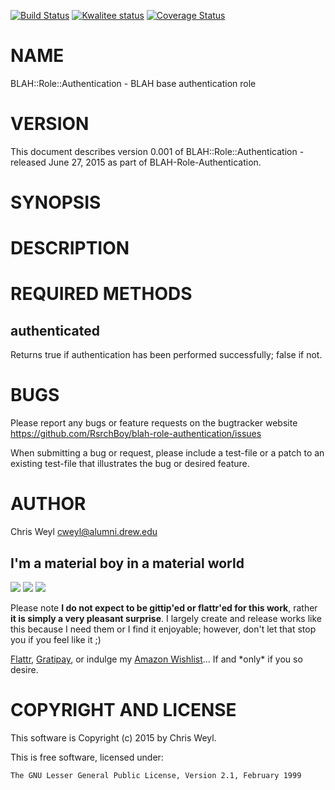 [![Build Status](https://travis-ci.org/RsrchBoy/blah-role-authentication.svg?branch=master)](https://travis-ci.org/RsrchBoy/blah-role-authentication)
[![Kwalitee status](http://cpants.cpanauthors.org/dist/BLAH-Role-Authentication.png)](http://cpants.charsbar.org/dist/overview/BLAH-Role-Authentication)
[![Coverage Status](https://coveralls.io/repos/RsrchBoy/blah-role-authentication/badge.png?branch=master)](https://coveralls.io/r/RsrchBoy/blah-role-authentication?branch=master)

# NAME

BLAH::Role::Authentication - BLAH base authentication role

# VERSION

This document describes version 0.001 of BLAH::Role::Authentication - released June 27, 2015 as part of BLAH-Role-Authentication.

# SYNOPSIS

# DESCRIPTION

# REQUIRED METHODS

## authenticated

Returns true if authentication has been performed successfully; false if not.

# BUGS

Please report any bugs or feature requests on the bugtracker website
https://github.com/RsrchBoy/blah-role-authentication/issues

When submitting a bug or request, please include a test-file or a
patch to an existing test-file that illustrates the bug or desired
feature.

# AUTHOR

Chris Weyl <cweyl@alumni.drew.edu>

## I'm a material boy in a material world

<div>
    <a href="https://gratipay.com/RsrchBoy/"><img src="http://img.shields.io/gratipay/RsrchBoy.svg" /></a>
    <a href="http://bit.ly/rsrchboys-wishlist"><img src="http://wps.io/wp-content/uploads/2014/05/amazon_wishlist.resized.png" /></a>
    <a href="https://flattr.com/submit/auto?user_id=RsrchBoy&url=https%3A%2F%2Fgithub.com%2FRsrchBoy%2Fblah-role-authentication&title=RsrchBoy's%20CPAN%20BLAH-Role-Authentication&tags=%22RsrchBoy's%20BLAH-Role-Authentication%20in%20the%20CPAN%22"><img src="http://api.flattr.com/button/flattr-badge-large.png" /></a>
</div>

Please note **I do not expect to be gittip'ed or flattr'ed for this work**,
rather **it is simply a very pleasant surprise**. I largely create and release
works like this because I need them or I find it enjoyable; however, don't let
that stop you if you feel like it ;)

[Flattr](https://flattr.com/submit/auto?user_id=RsrchBoy&url=https%3A%2F%2Fgithub.com%2FRsrchBoy%2Fblah-role-authentication&title=RsrchBoy&#x27;s%20CPAN%20BLAH-Role-Authentication&tags=%22RsrchBoy&#x27;s%20BLAH-Role-Authentication%20in%20the%20CPAN%22),
[Gratipay](https://gratipay.com/RsrchBoy/), or indulge my
[Amazon Wishlist](http://bit.ly/rsrchboys-wishlist)...  If and \*only\* if you so desire.

# COPYRIGHT AND LICENSE

This software is Copyright (c) 2015 by Chris Weyl.

This is free software, licensed under:

    The GNU Lesser General Public License, Version 2.1, February 1999
